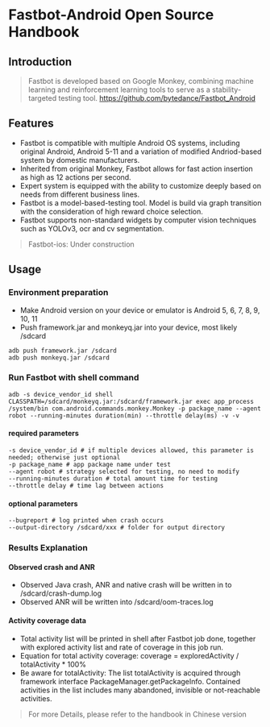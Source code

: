 # Fastbot-Android Open Source Handbook

## Introduction
> Fastbot is developed based on Google Monkey, combining machine learning and reinforcement learning tools to serve as a stability-targeted testing tool.
> https://github.com/bytedance/Fastbot_Android

## Features
* Fastbot is compatible with multiple Android OS systems, including original Android, Android 5-11 and a variation of modified Andriod-based system by domestic manufacturers.
* Inherited from original Monkey, Fastbot allows for fast action insertion as high as 12 actions per second.
* Expert system is equipped with the ability to customize deeply based on needs from different business lines.
* Fastbot is a model-based-testing tool. Model is build via graph transition with the consideration of high reward choice selection.
* Fastbot supports non-standard widgets by computer vision techniques such as YOLOv3, ocr and cv segmentation.

> Fastbot-ios: Under construction

## Usage
### Environment preparation
* Make Android version on your device or emulator is Android 5, 6, 7, 8, 9, 10, 11
* Push framework.jar and monkeyq.jar into your device, most likely /sdcard
```
adb push framework.jar /sdcard
adb push monkeyq.jar /sdcard
```

### Run Fastbot with shell command
`
adb -s device_vendor_id shell CLASSPATH=/sdcard/monkeyq.jar:/sdcard/framework.jar exec app_process /system/bin
com.android.commands.monkey.Monkey -p package_name --agent robot --running-minutes duration(min) --throttle delay(ms) -v -v
`

#### required parameters

```
-s device_vendor_id # if multiple devices allowed, this parameter is needed; otherwise just optional
-p package_name # app package name under test
--agent robot # strategy selected for testing, no need to modify
--running-minutes duration # total amount time for testing
--throttle delay # time lag between actions
```

#### optional parameters
```
--bugreport # log printed when crash occurs
--output-directory /sdcard/xxx # folder for output directory
```

### Results Explanation
#### Observed crash and ANR
* Observed Java crash, ANR and native crash will be written in to /sdcard/crash-dump.log
* Observed ANR will be written into /sdcard/oom-traces.log

#### Activity coverage data
* Total activity list will be printed in shell after Fastbot job done, together with explored activity list and rate of coverage in this job run.
* Equation for total activity coverage:  coverage = exploredActivity / totalActivity * 100%
* Be aware for totalActivity: The list totalActivity is acquired through framework interface PackageManager.getPackageInfo. Contained activities in the list includes many abandoned, invisible or not-reachable activities.


> For more Details,  please refer to the handbook in Chinese version

